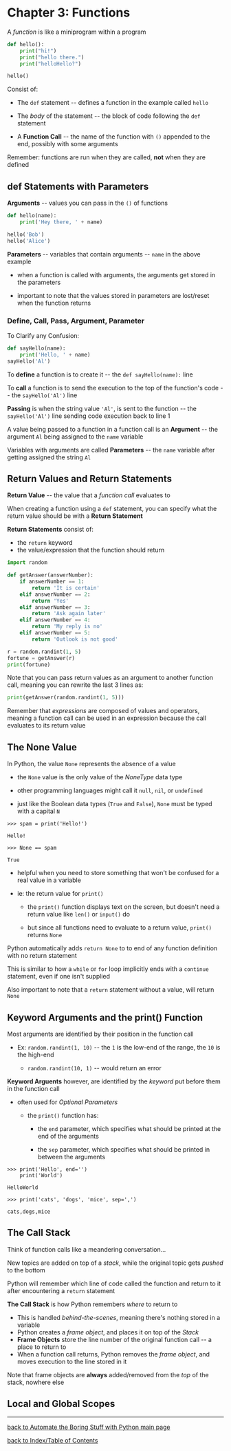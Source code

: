# Chapter 3: Functions

A *function* is like a miniprogram within a program
```python
def hello():
    print("hi!")
    print("hello there.")
    print("helloHello?")

hello()
```

Consist of:

* The `def` statement -- defines a function in the example called `hello`

* The *body* of the statement -- the block of code following the `def` statement

* A **Function Call** -- the name of the function with `()` appended to the end, possibly with some arguments

Remember: functions are run when they are called, **not** when they are defined


## def Statements with Parameters

**Arguments** -- values you can pass in the `()` of functions
```python
def hello(name):
    print('Hey there, ' + name)

hello('Bob')
hello('Alice')
```

**Parameters** -- variables that contain arguments -- `name` in the above example

* when a function is called with arguments, the arguments get stored in the parameters

* important to note that the values stored in parameters are lost/reset when the function returns

### Define, Call, Pass, Argument, Parameter

To Clarify any Confusion:
```python
def sayHello(name):
    print('Hello, ' + name)
sayHello('Al')
```

To **define** a function is to create it -- the `def sayHello(name):` line

To **call** a function is to send the execution to the top of the function's code -- the `sayHello('Al')` line

**Passing** is when the string value `'Al'`, is sent to the function -- the `sayHello('Al')` line sending code execution back to line 1

A value being passed to a function in a function call is an **Argument** -- the argument `Al` being assigned to the `name` variable

Variables with arguments are called **Parameters** -- the `name` variable after getting assigned the string `Al`


## Return Values and Return Statements

**Return Value** --  the value that a *function call* evaluates to

When creating a function using a `def` statement, you can specify what the return value should be with a **Return Statement**

**Return Statements** consist of:
* the `return` keyword
* the value/expression that the function should return

```python
import random

def getAnswer(answerNumber):
    if answerNumber == 1:
        return 'It is certain'
    elif answerNumber == 2:
        return 'Yes'
    elif answerNumber == 3:
        return 'Ask again later'
    elif answerNumber == 4:
        return 'My reply is no'
    elif answerNumber == 5:
        return 'Outlook is not good'

r = random.randint(1, 5)
fortune = getAnswer(r)
print(fortune)
```

Note that you can pass return values as an argument to another function call, meaning you can rewrite the last 3 lines as:
```python
print(getAnswer(random.randint(1, 5)))
```

Remember that *expressions* are composed of values and operators,
meaning a function call can be used in an expression because the call evaluates to its return value


## The None Value

In Python, the value `None` represents the absence of a value

* the `None` value is the only value of the *NoneType* data type

* other programming languages might call it `null`, `nil`, or `undefined`

* just like the Boolean data types (`True` and `False`), `None` must be typed with a capital `N`

```
>>> spam = print('Hello!')

Hello!
```

```
>>> None == spam

True
```

* helpful when you need to store something that won't be confused for a real value in a variable

* ie: the return value for `print()`

    + the `print()` function displays text on the screen, but doesn't need a return value like `len()` or `input()` do

    + but since all functions need to evaluate to a return value, `print()` returns `None`

Python automatically adds `return None` to to end of any function definition with no return statement

This is similar to how a `while` or `for` loop implicitly ends with a `continue` statement, even if one isn't supplied

Also important to note that a `return` statement without a value, will return `None`


## Keyword Arguments and the print() Function

Most arguments are identified by their position in the function call

* Ex: `random.randint(1, 10)` -- the `1` is the low-end of the range, the `10` is the high-end

    + `random.randint(10, 1)` -- would return an error

**Keyword Arguents** however, are identified by the *keyword* put before them in the function call

* often used for *Optional Parameters*

    - the `print()` function has:

        + the `end` parameter, which specifies what should be printed at the end of the arguments

        + the `sep` parameter, which specifies what should be printed in between the arguments

```
>>> print('Hello', end='')
    print('World')

HelloWorld
```

```
>>> print('cats', 'dogs', 'mice', sep=',')

cats,dogs,mice
```


## The Call Stack

Think of function calls like a meandering conversation...

New topics are added on top of a *stack*, while the original topic gets *pushed* to the bottom

Python will remember which line of code called the function and return to it after encountering a `return` statement

**The Call Stack** is how Python remembers *where* to return to
* This is handled *behind-the-scenes*, meaning there's nothing stored in a variable
* Python creates a *frame object*, and places it on top of the *Stack*
* **Frame Objects** store the line number of the original function call -- a place to return to
* When a function call returns, Python removes the *frame object*, and moves execution to the line stored in it

Note that frame objects are **always** added/removed from the *top* of the stack, nowhere else


## Local and Global Scopes


---
[back to Automate the Boring Stuff with Python main page](atbswp.md)

[back to Index/Table of Contents](index.md)
